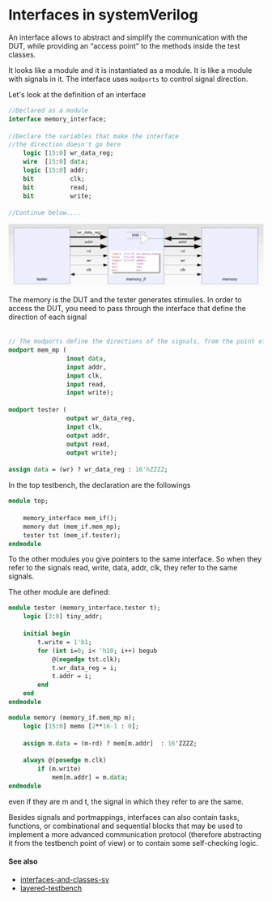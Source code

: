 # Interfaces in systemVerilog
An interface allows to abstract and simplify the communication with the DUT, while providing an “access point” to the methods inside the test classes.

It looks like a module and it is instantiated as a module. 
It is like a module with signals in it. The interface uses `modports` to control signal direction.

Let's look at the definition of an interface
```systemverilog
//Declared as a module
interface memory_interface;

//Declare the variables that make the interface
//the direction doesn't go here
	logic [15:0] wr_data_reg;
	wire  [15:0] data;
	logic [15:0] addr;
	bit          clk;
	bit          read;
	bit          write;

//Continue below....
```

![](../media/Pasted%20image%2020230528155453.png)

The memory is the DUT and the tester generates stimulies. In order to access the DUT, you need to pass through the interface that define the direction of each signal

```systemverilog

// The modports define the directions of the signals, from the point of view of the component
modport mem_mp (
				inout data,
				input addr,
				input clk,
				input read,
				input write);

modport tester (
				output wr_data_reg,
				input clk,
				output addr,
				output read,
				output write);

assign data = (wr) ? wr_data_reg : 16'hZZZZ;
```

In the top testbench, the declaration are the followings
```systemverilog
module top;

	memory_interface mem_if();
	memory dut (mem_if.mem_mp);
	tester tst (mem_if.tester);
endmodule
```

To the other modules you give pointers to the same interface. So when they refer to the signals read, write, data, addr, clk, they refer to the same signals.

The other module are defined:
```systemverilog
module tester (memory_interface.tester t);
	logic [3:0] tiny_addr;

	initial begin
		t.write = 1'b1;
		for (int i=0; i< 'h10; i++) begub
			@(negedge tst.clk);
			t.wr_data_reg = i;
			t.addr = i;
		end
	end
endmodule
```

```systemverilog
module memory (memory_if.mem_mp m);
	logic [15:0] memo [2**16-1 : 0];

	assign m.data = (m-rd) ? mem[m.addr]  : 16'ZZZZ;

	always @(posedge m.clk)
		if (m.write)
			mem[m.addr] = m.data;
endmodule
```

even if they are m and t, the signal in which they refer to are the same.

Besides signals and portmappings, interfaces can also contain tasks, functions, or combinational and sequential blocks that may be used to implement a more advanced communication protocol (therefore abstracting it from the testbench point of view) or to contain some self-checking logic.

#### See also
- [interfaces-and-classes-sv](interfaces-and-classes-sv.md)
- [layered-testbench](layered-testbench.md)